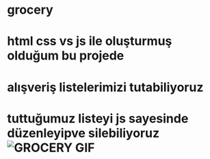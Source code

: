 # grocery
# html css vs js ile oluşturmuş olduğum bu projede
# alışveriş listelerimizi tutabiliyoruz
# tuttuğumuz listeyi js sayesinde düzenleyipve silebiliyoruz![GROCERY GIF](https://github.com/user-attachments/assets/8b6ea244-c608-44f3-803c-d23fad6160b1)

